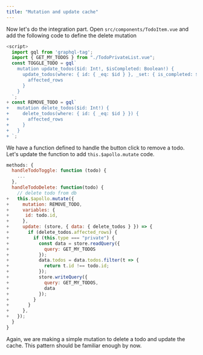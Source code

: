 ```yaml
---
title: "Mutation and update cache"
---
```


Now let's do the integration part. Open `src/components/TodoItem.vue` and add the following code to define the delete mutation

```javascript
<script>
  import gql from 'graphql-tag';
  import { GET_MY_TODOS } from "./TodoPrivateList.vue";
  const TOGGLE_TODO = gql`
    mutation update_todos($id: Int!, $isCompleted: Boolean!) {
      update_todos(where: { id: { _eq: $id } }, _set: { is_completed: $isCompleted }) {
        affected_rows
      }
    }
  `;
+ const REMOVE_TODO = gql`
+   mutation delete_todos($id: Int!) {
+     delete_todos(where: { id: { _eq: $id } }) {
+       affected_rows
+     }
+   }
+ `;
```

We have a function defined to handle the button click to remove a todo. Let's update the function to add `this.$apollo.mutate` code.

```javascript
methods: {
  handleTodoToggle: function (todo) {
    ...
  },
  handleTodoDelete: function(todo) {
    // delete todo from db
+   this.$apollo.mutate({
+     mutation: REMOVE_TODO,
+     variables: {
+      id: todo.id,
+     },
+     update: (store, { data: { delete_todos } }) => {
+       if (delete_todos.affected_rows) {
+         if (this.type === "private") {
+           const data = store.readQuery({
+             query: GET_MY_TODOS
+           });
+           data.todos = data.todos.filter(t => {
+             return t.id !== todo.id;
+           });
+           store.writeQuery({
+             query: GET_MY_TODOS,
+             data
+           });
+         }
+       }
+     },
+   });
  }
}
```

Again, we are making a simple mutation to delete a todo and update the cache. This pattern should be familiar enough by now.
